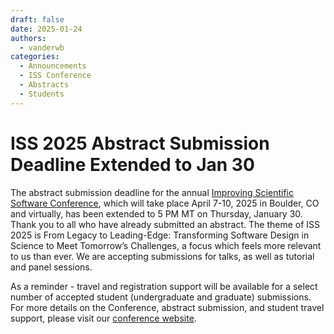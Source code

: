 ```yaml
---
draft: false 
date: 2025-01-24
authors:
  - vanderwb
categories:
  - Announcements
  - ISS Conference
  - Abstracts
  - Students
---
```


# ISS 2025 Abstract Submission Deadline Extended to Jan 30

The abstract submission deadline for the annual [Improving Scientific Software
Conference](https://sea.ucar.edu/iss/2025), which will take place April 7-10,
2025 in Boulder, CO and virtually, has been extended to 5 PM MT on Thursday,
January 30. Thank you to all who have already submitted an abstract. The theme
of ISS 2025 is From Legacy to Leading-Edge: Transforming Software Design in
Science to Meet Tomorrow’s Challenges, a focus which feels more relevant to us
than ever. We are accepting submissions for talks, as well as tutorial and panel
sessions.

As a reminder -  travel and registration support will be available for a select
number of accepted student (undergraduate and graduate) submissions. For more
details on the Conference, abstract submission, and student travel support,
please visit our [conference website](https://sea.ucar.edu/iss/2025).
